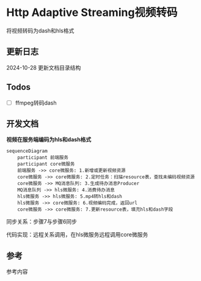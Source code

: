 # Http Adaptive Streaming视频转码

将视频转码为dash和hls格式

## 更新日志

2024-10-28 更新文档目录结构


## Todos

- [ ]  ffmpeg转码dash

## 开发文档

**视频在服务端编码为hls和dash格式**

```mermaid
sequenceDiagram
    participant 前端服务
    participant core微服务
    前端服务 ->> core微服务: 1.新增或更新视频资源
    core微服务 ->> core微服务: 2.定时任务：扫描resource表，查找未编码视频资源
    core微服务 ->> MQ消息队列: 3.生成待办消息Producer
    MQ消息队列 ->> hls微服务: 4.消费待办消息
    hls微服务 ->> hls微服务: 5.mp4转hls和dash
    hls微服务 ->> core微服务: 6.视频编码完成，返回url
    core微服务 ->> core微服务: 7.更新resource表，填充hls和dash字段

```

同步关系：步骤7与步骤6同步

代码实现：远程关系调用，在hls微服务远程调用core微服务

## 参考

参考内容
